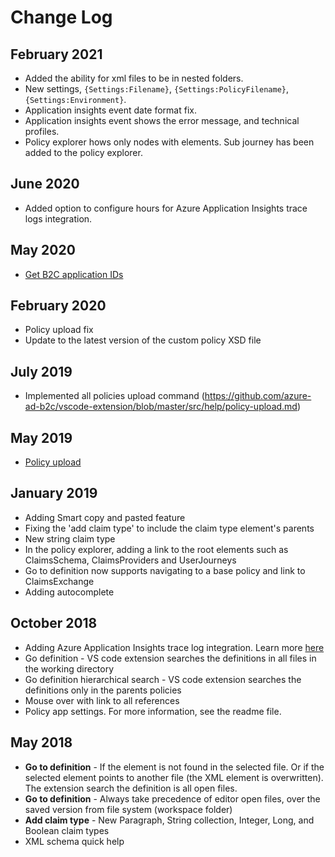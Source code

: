 # Change Log

## February 2021

- Added the ability for xml files to be in nested folders.
- New settings, `{Settings:Filename}`, `{Settings:PolicyFilename}`, `{Settings:Environment}`.
- Application insights event date format fix.
- Application insights event shows the error message, and technical profiles.
- Policy explorer hows only nodes with elements. Sub journey has been added to the policy explorer.

## June 2020

- Added option to configure hours for Azure Application Insights trace logs integration.

## May 2020

- [Get B2C application IDs](https://github.com/azure-ad-b2c/vscode-extension#get-b2c-app-ids)

## February 2020

- Policy upload fix
- Update to the latest version of the custom policy XSD file

## July 2019

- Implemented all policies upload command (https://github.com/azure-ad-b2c/vscode-extension/blob/master/src/help/policy-upload.md)

## May 2019

- [Policy upload](https://github.com/azure-ad-b2c/vscode-extension/blob/master/src/help/policy-upload.md) 

## January 2019

- Adding Smart copy and pasted feature
- Fixing the 'add claim type' to include the claim type element's parents 
- New string claim type
- In the policy explorer, adding a link to the root elements such as ClaimsSchema, ClaimsProviders and UserJourneys
- Go to definition now supports navigating to a base policy and link to ClaimsExchange
- Adding autocomplete

## October 2018

- Adding Azure Application Insights trace log integration. Learn more [here](https://github.com/azure-ad-b2c/vscode-extension/blob/master/src/help/app-insights.md)
- Go definition - VS code extension searches the definitions in all files in the working directory 
- Go definition hierarchical search - VS code extension searches the definitions only in the parents policies 
- Mouse over with link to all references
- Policy app settings. For more information, see the readme file.

## May 2018

- **Go to definition** - If the element is not found in the selected file. Or if the selected element points to another file (the XML element is overwritten). The extension search the definition is all open files. 
- **Go to definition** - Always take precedence of editor open files, over the saved version from file system (workspace folder)
- **Add claim type** - New Paragraph, String collection, Integer, Long, and Boolean claim types 
- XML schema quick help


